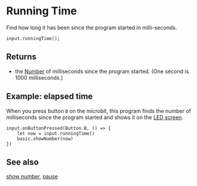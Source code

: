 # Running Time

Find how long it has been since the program started in milli-seconds.

```sig
input.runningTime();
```

## Returns

* the [Number](/types/number) of milliseconds since the program started.
(One second is 1000 milliseconds.)

## Example: elapsed time

When you press button `B` on the microbit, this
program finds the number of milliseconds since the program started
and shows it on the [LED screen](/device/screen).

```blocks
input.onButtonPressed(Button.B, () => {
    let now = input.runningTime()
    basic.showNumber(now)
})
```


## See also

[show number](/reference/basic/show-number), [pause](/reference/basic/pause)

